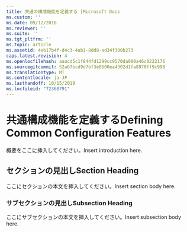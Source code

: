 ```yaml
---
title: 共通の構成機能を定義する |Microsoft Docs
ms.custom: ''
ms.date: 09/12/2016
ms.reviewer: ''
ms.suite: ''
ms.tgt_pltfrm: ''
ms.topic: article
ms.assetid: 4eb17b4f-d4c3-4ab1-8dd8-ad34f300b273
caps.latest.revision: 4
ms.openlocfilehash: aaacd5c1f844fd1299cc9570da990a46c0222176
ms.sourcegitcommit: 52a67bcd9d7bf3e8600ea4302d1fa8970ff9c998
ms.translationtype: MT
ms.contentlocale: ja-JP
ms.lasthandoff: 10/15/2019
ms.locfileid: "72368791"
---
```

# <a name="defining-common-configuration-features"></a><span data-ttu-id="18ecf-102">共通構成機能を定義する</span><span class="sxs-lookup"><span data-stu-id="18ecf-102">Defining Common Configuration Features</span></span>

<span data-ttu-id="18ecf-103">概要をここに挿入してください。</span><span class="sxs-lookup"><span data-stu-id="18ecf-103">Insert introduction here.</span></span>

## <a name="section-heading"></a><span data-ttu-id="18ecf-104">セクションの見出し</span><span class="sxs-lookup"><span data-stu-id="18ecf-104">Section Heading</span></span>

<span data-ttu-id="18ecf-105">ここにセクションの本文を挿入してください。</span><span class="sxs-lookup"><span data-stu-id="18ecf-105">Insert section body here.</span></span>

### <a name="subsection-heading"></a><span data-ttu-id="18ecf-106">サブセクションの見出し</span><span class="sxs-lookup"><span data-stu-id="18ecf-106">Subsection Heading</span></span>

<span data-ttu-id="18ecf-107">ここにサブセクションの本文を挿入してください。</span><span class="sxs-lookup"><span data-stu-id="18ecf-107">Insert subsection body here.</span></span>

